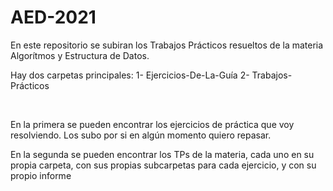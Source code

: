 # AED-2021
En este repositorio se subiran los Trabajos Prácticos resueltos de la materia Algorítmos y Estructura de Datos.

Hay dos carpetas principales:
1- Ejercicios-De-La-Guía
2- Trabajos-Prácticos

 

En la primera se pueden encontrar los ejercicios de práctica que voy resolviendo. Los subo por si en algún momento quiero repasar.

En la segunda se pueden encontrar los TPs de la materia, cada uno en su propia carpeta, con sus propias subcarpetas para cada ejercicio, y con su propio informe

